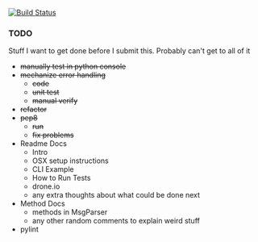 [![Build Status](https://drone.io/bitbucket.org/sam_kinard/msg-parse/status.png)](https://drone.io/bitbucket.org/sam_kinard/msg-parse/latest)

### TODO
Stuff I want to get done before I submit this. Probably can't get to all of it

* ~~manually test in python console~~
* ~~mechanize error handling~~
    * ~~code~~
    * ~~unit test~~
    * ~~manual verify~~
* ~~refactor~~
* ~~pep8~~
    * ~~run~~
    * ~~fix problems~~
* Readme Docs
    * Intro
    * OSX setup instructions
    * CLI Example
    * How to Run Tests
    * drone.io
    * any extra thoughts about what could be done next
* Method Docs
    * methods in MsgParser
    * any other random comments to explain weird stuff
* pylint